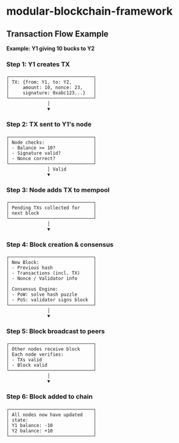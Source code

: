 # modular-blockchain-framework

## Transaction Flow Example
**Example: Y1 giving 10 bucks to Y2**

### Step 1: Y1 creates TX
```
┌───────────────────────────────┐
│ TX: {from: Y1, to: Y2,        │
│     amount: 10, nonce: 23,    │
│     signature: 0xabc123...}   │
└───────────────────────────────┘
               │
               ▼
```

### Step 2: TX sent to Y1's node
```
┌───────────────────────────────┐
│ Node checks:                  │
│ - Balance >= 10?              │
│ - Signature valid?            │
│ - Nonce correct?              │
└───────────────────────────────┘
               │ Valid
               ▼
```

### Step 3: Node adds TX to mempool
```
┌───────────────────────────────┐
│ Pending TXs collected for     │
│ next block                    │
└───────────────────────────────┘
               │
               ▼
```

### Step 4: Block creation & consensus
```
┌───────────────────────────────┐
│ New Block:                    │
│ - Previous hash               │
│ - Transactions (incl. TX)     │
│ - Nonce / Validator info      │
│                               │
│ Consensus Engine:             │
│ - PoW: solve hash puzzle      │
│ - PoS: validator signs block  │
└───────────────────────────────┘
               │
               ▼
```

### Step 5: Block broadcast to peers
```
┌───────────────────────────────┐
│ Other nodes receive block     │
│ Each node verifies:           │
│ - TXs valid                   │
│ - Block valid                 │
└───────────────────────────────┘
               │
               ▼
```

### Step 6: Block added to chain
```
┌───────────────────────────────┐
│ All nodes now have updated    │
│ state:                        │
│ Y1 balance: -10               │
│ Y2 balance: +10               │
└───────────────────────────────┘
```
